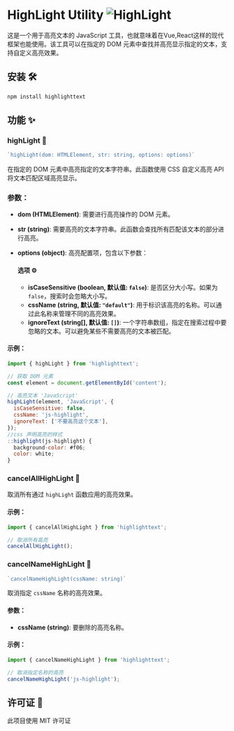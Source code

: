 # HighLight Utility ![HighLight](https://img.shields.io/badge/HighLight-Utility-blue)

这是一个用于高亮文本的 JavaScript 工具，也就意味着在Vue,React这样的现代框架也能使用。该工具可以在指定的 DOM 元素中查找并高亮显示指定的文本，支持自定义高亮效果。

## 安装  🛠️

```js
npm install highlighttext
```

## 功能 ✨

### highLight 📌
```js
`highLight(dom: HTMLElement, str: string, options: options)`
```
在指定的 DOM 元素中高亮指定的文本字符串。此函数使用 CSS 自定义高亮 API 将文本匹配区域高亮显示。

### 参数：

- **dom (HTMLElement)**: 需要进行高亮操作的 DOM 元素。
- **str (string)**: 需要高亮的文本字符串。此函数会查找所有匹配该文本的部分进行高亮。
- **options (object)**: 高亮配置项，包含以下参数：

  #### 选项 ⚙️

  - **isCaseSensitive (boolean, 默认值: `false`)**: 是否区分大小写。如果为 `false`，搜索时会忽略大小写。
  - **cssName (string, 默认值: `"default"`)**: 用于标识该高亮的名称。可以通过此名称来管理不同的高亮效果。
  - **ignoreText (string[], 默认值: `[]`)**: 一个字符串数组，指定在搜索过程中要忽略的文本。可以避免某些不需要高亮的文本被匹配。

#### 示例：

```javascript
import { highLight } from 'highlighttext';

// 获取 DOM 元素
const element = document.getElementById('content');

// 高亮文本 'JavaScript'
highLight(element, 'JavaScript', {
  isCaseSensitive: false,
  cssName: 'js-highlight',
  ignoreText: ['不要高亮这个文本'],
});
//css 声明高亮的样式
::highlight(js-highlight) {
  background-color: #f06;
  color: white;
}
```

### cancelAllHighLight 📌
取消所有通过 `highLight` 函数应用的高亮效果。

#### 示例：
```javascript
import { cancelAllHighLight } from 'highlighttext';

// 取消所有高亮
cancelAllHighLight();
```

### cancelNameHighLight 📌
```js
`cancelNameHighLight(cssName: string)`
```
取消指定 `cssName` 名称的高亮效果。

#### 参数：
- **cssName (string)**: 要删除的高亮名称。

#### 示例：
```javascript
import { cancelNameHighLight } from 'highlighttext';

// 取消指定名称的高亮
cancelNameHighLight('js-highlight');
```
## 许可证 📜
此项目使用 MIT 许可证 

